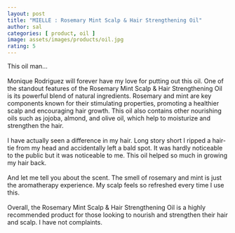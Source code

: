 ```yaml
---
layout: post
title: "MIELLE : Rosemary Mint Scalp & Hair Strengthening Oil"
author: sal
categories: [ product, oil ]
image: assets/images/products/oil.jpg
rating: 5
---
```

This oil man...<br><br>
Monique Rodriguez will forever have my love for putting out this oil.
One of the standout features of the Rosemary Mint Scalp & Hair Strengthening Oil is its powerful blend of natural ingredients.
Rosemary and mint are key components known for their stimulating properties, promoting a healthier scalp and encouraging hair growth.
This oil also contains other nourishing oils such as jojoba, almond, and olive oil, which help to moisturize and strengthen the hair.<br><br>
I have actually seen a difference in my hair. Long story short I ripped a hair-tie from my head and accidentally left a bald spot. It was hardly noticeable to the public but it was noticeable to me. This oil helped so much in growing my hair back.<br><br>
And let me tell you about the scent. The smell of rosemary and mint is just the aromatherapy experience. My scalp feels so refreshed every time I use this. <br><br>
Overall, the Rosemary Mint Scalp & Hair Strengthening Oil is a highly recommended product for those looking to nourish and strengthen their hair and scalp. I have not complaints.<br><br>
